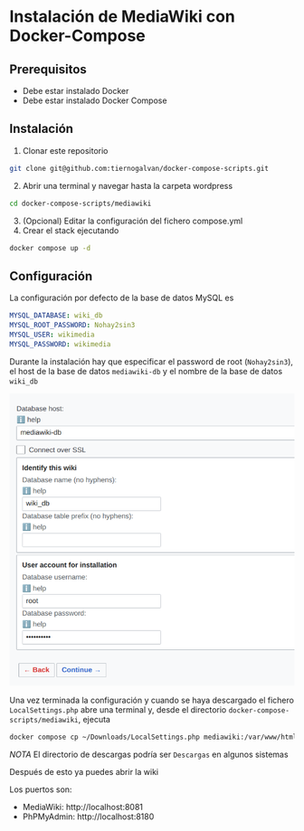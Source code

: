# Instalación de MediaWiki con Docker-Compose

## Prerequisitos

- Debe estar instalado Docker
- Debe estar instalado Docker Compose

## Instalación

1. Clonar este repositorio  
```bash 
git clone git@github.com:tiernogalvan/docker-compose-scripts.git
``` 
2. Abrir una terminal y navegar hasta la carpeta wordpress
```bash 
cd docker-compose-scripts/mediawiki
```
3. (Opcional) Editar la configuración del fichero compose.yml
4. Crear el stack ejecutando
```bash 
docker compose up -d
```

## Configuración 

La configuración por defecto de la base de datos MySQL es

````yml
MYSQL_DATABASE: wiki_db
MYSQL_ROOT_PASSWORD: Nohay2sin3
MYSQL_USER: wikimedia
MYSQL_PASSWORD: wikimedia
````

Durante la instalación hay que especificar el password de root (`Nohay2sin3`), el host de la base de datos `mediawiki-db` y el nombre de la base de datos `wiki_db`

![img.png](img.png)

Una vez terminada la configuración y cuando se haya descargado el fichero `LocalSettings.php` abre una terminal y, desde el directorio `docker-compose-scripts/mediawiki`, ejecuta

```bash 
docker compose cp ~/Downloads/LocalSettings.php mediawiki:/var/www/html/LocalSettings.php
```
*NOTA* El directorio de descargas podría ser `Descargas` en algunos sistemas

Después de esto ya puedes abrir la wiki

Los puertos son:
- MediaWiki: http://localhost:8081
- PhPMyAdmin: http://localhost:8180
